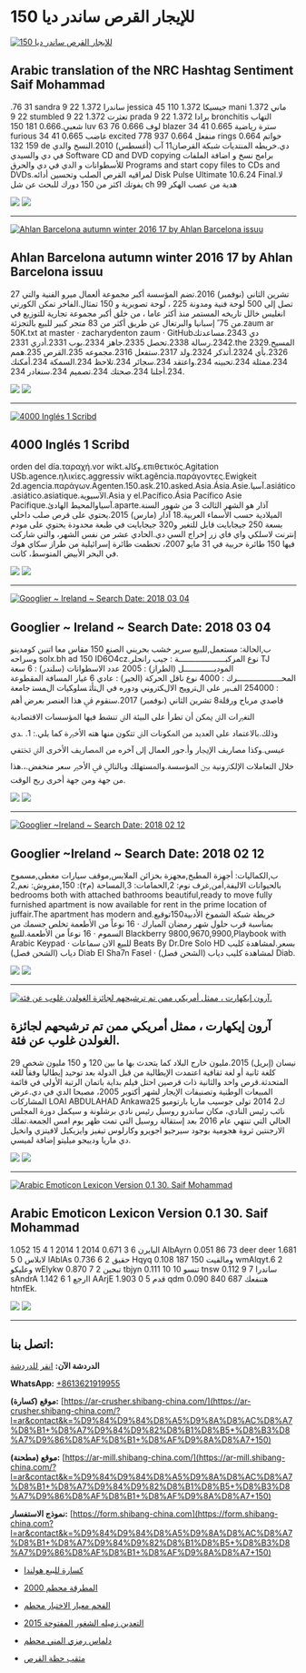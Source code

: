 # للإيجار القرص ساندر ديا 150

<a href="https://swt.shibang-china.com/?l=ar&img&k=%D9%84%D9%84%D8%A5%D9%8A%D8%AC%D8%A7%D8%B1+%D8%A7%D9%84%D9%82%D8%B1%D8%B5+%D8%B3%D8%A7%D9%86%D8%AF%D8%B1+%D8%AF%D9%8A%D8%A7+150" target="_blank">![للإيجار القرص ساندر ديا 150](http://static.shibang-china.com/all-800x300/988.jpg)</a>

## Arabic translation of the NRC Hashtag Sentiment Saif Mohammad
.76 31 sandra ساندرا 1.372 22 9 jessica جيسيكا 1.372 110 45 mani ماني 1.372 22 9 stumbled تعثرت 1.372 22 9 prada برادا 1.372 22 9 bronchitis التهاب شعبي.0.666 181 150 luv لوف 0.666 76 63 blazer سترة رياضية 0.665 41 34 furious غاضب 0.665 41 34 excited منفعل 0.664 937 778 rings خواتم 0.664 159 132 de دي.خريطه المنتديات شبكة القرصان11 آب (أغسطس) 2010.النسخ والدي في دي والسيدي Software CD and DVD copying برامج نسخ و اضافة الملفات للأسطوانات و الدي في دي والحرق Programs and start copy files to CDs and DVDs.لمراقيه القرص الصلب وتحسين أدائه Disk Pulse Ultimate 10.6.24 Final.لا يفوتك اكثر من 150 دورك للبحث عن شل ch 99 هدية من عصب الهكر


<a href="https://whatsapp.shibangsoft.com/WhatsApp.php" target="_blank" title="WhatsApp">![](http://static.shibang-china.com/icon/whatsapp.png)</a> <a href="https://swt.shibang-china.com/?l=ar&icon&k=%D9%84%D9%84%D8%A5%D9%8A%D8%AC%D8%A7%D8%B1+%D8%A7%D9%84%D9%82%D8%B1%D8%B5+%D8%B3%D8%A7%D9%86%D8%AF%D8%B1+%D8%AF%D9%8A%D8%A7+150" target="_blank">![](http://static.shibang-china.com/icon/chat-ar.png)</a>

---

<a href="https://swt.shibang-china.com/?l=ar&img&k=%D9%84%D9%84%D8%A5%D9%8A%D8%AC%D8%A7%D8%B1+%D8%A7%D9%84%D9%82%D8%B1%D8%B5+%D8%B3%D8%A7%D9%86%D8%AF%D8%B1+%D8%AF%D9%8A%D8%A7+150" target="_blank">![Ahlan Barcelona autumn winter 2016 17 by Ahlan Barcelona issuu](http://static.shibang-china.com/all-800x300/212.jpg)</a>

## Ahlan Barcelona autumn winter 2016 17 by Ahlan Barcelona issuu
27 تشرين الثاني (نوفمبر) 2016.تضم المؤسسة أكبر مجموعة ألعمال ميرو الفنية والتي تصل إلى 500 لوحة فنية ومدونة 225 ، لوحة تصويرية و 150 تمثال.الفاخر تمكن الكورتي انغليس خالل تاريخه المستمر منذ أكثر عاما ، من خلق أكبر مجموعة تجارية للتوزيع في من 75 ً إسبانيا والبرتغال عن طريق أكثر من 83 متجر كبير للبيع بالتجزئة.zaum ar 50K.txt at master · zacharydenton zaum · GitHubدي 2343.مساعدتك 2342.رسالة 2338.تحصل 2335.جاهز 2334.بوب 2331.أدري 2331.the 2329.المسيح 2326.بأي 2324.أتذكر 2324.ولد 2317.ستفعل 2316.مجموعه 235.القرص 235.همم 234.ممثلة 234.تحبينه 234.واعتقد 234.سجائر 234.تلاحظ 234.السمكة 234.أمكنك 234.أجلنا 234.صحتك 234.تصميم 234.سنغادر 234.


<a href="https://whatsapp.shibangsoft.com/WhatsApp.php" target="_blank" title="WhatsApp">![](http://static.shibang-china.com/icon/whatsapp.png)</a> <a href="https://swt.shibang-china.com/?l=ar&icon&k=%D9%84%D9%84%D8%A5%D9%8A%D8%AC%D8%A7%D8%B1+%D8%A7%D9%84%D9%82%D8%B1%D8%B5+%D8%B3%D8%A7%D9%86%D8%AF%D8%B1+%D8%AF%D9%8A%D8%A7+150" target="_blank">![](http://static.shibang-china.com/icon/chat-ar.png)</a>

---

<a href="https://swt.shibang-china.com/?l=ar&img&k=%D9%84%D9%84%D8%A5%D9%8A%D8%AC%D8%A7%D8%B1+%D8%A7%D9%84%D9%82%D8%B1%D8%B5+%D8%B3%D8%A7%D9%86%D8%AF%D8%B1+%D8%AF%D9%8A%D8%A7+150" target="_blank">![4000 Inglés 1 Scribd](http://static.shibang-china.com/all-800x300/290.jpg)</a>

## 4000 Inglés 1 Scribd
orden del día.ταραχή.vor wikt.وكالة.επιθετικός.Agitation USb.agence.ηλικίες.aggressiv wikt.agência.παράγοντες.Ewigkeit 2d.agencia.παράγων.Agenten.150.ask.210.asked.Asia.Ásia.Asie.آسيا.asiático.asiático.asiatique.الآسيوية.Asia y el.Pacífico.Ásia Pacífico Asie Pacifique.آسياوالمحيط الهادئ.aparte.آذار هو الشهر الثالث 3 من شهور السنة الميلادية حسب الأسماء العربية.18 آذار (مارس) 2015.يحتوي على قرص صلب داخلي بسعة 250 جيجابايت قابل للتغير و320 جيجابايت في طبعة محدودة يحتوي على مودم إنترنت لاسلكي واي فاي زر إخراج السي دي.الحادي عشر من نفس الشهر، والتي شاركت فيها 150 طائرة حربية في 31 مايو 2007، تحطمت طائرة إسرائيلية من طراز سكاي هوك في البحر الأبيض المتوسط، كانت.


<a href="https://whatsapp.shibangsoft.com/WhatsApp.php" target="_blank" title="WhatsApp">![](http://static.shibang-china.com/icon/whatsapp.png)</a> <a href="https://swt.shibang-china.com/?l=ar&icon&k=%D9%84%D9%84%D8%A5%D9%8A%D8%AC%D8%A7%D8%B1+%D8%A7%D9%84%D9%82%D8%B1%D8%B5+%D8%B3%D8%A7%D9%86%D8%AF%D8%B1+%D8%AF%D9%8A%D8%A7+150" target="_blank">![](http://static.shibang-china.com/icon/chat-ar.png)</a>

---

<a href="https://swt.shibang-china.com/?l=ar&img&k=%D9%84%D9%84%D8%A5%D9%8A%D8%AC%D8%A7%D8%B1+%D8%A7%D9%84%D9%82%D8%B1%D8%B5+%D8%B3%D8%A7%D9%86%D8%AF%D8%B1+%D8%AF%D9%8A%D8%A7+150" target="_blank">![Googlier ~ Ireland ~ Search Date: 2018 03 04](http://static.shibang-china.com/all-800x300/665.jpg)</a>

## Googlier ~ Ireland ~ Search Date: 2018 03 04
ب,الحالة: مستعمل,للبيع سرير خشب بحريني الصنع 150 مقاس معا اتنين كومدينو وسراحه solx.bh ad 150 ID6O4cz.نوع المركبــــــــــــــــــــة : جيب رانجلر TJ الموديـــــــــــــل (الطراز) : 2005 عدد الاسطوانات (سلندر) : 6 سعة المحـــــــــــــــــــرك : 4000 نوع ناقل الحركة (الجير) : عادي 6 غيار المسافة المقطوعة : 254000 الفﻴر ﻋﻠﻰ اﻝﺘروﻴﺞ اﻻﻝﻜﺘروﻨﻲ ودورﻩ ﻓﻲ اﻝﺘﺄﺜ ﺴﻠوﻜﻴﺎت اﻝﻤﺴﺘ جامعة قاصدي مرباح ورقلة8 تشرين الثاني (نوفمبر) 2017.ﺳﻨﻘﻮم ﰲ ﻫﺬا اﻟﻌﻨﺼﺮ ﺑﻌﺮض أﻫﻢ اﻟﺘﻐﲑات اﻟﱵ ﳝﻜﻦ أن ﺗﻄﺮأ ﻋﻠﻰ اﻟﺒﻴﺌﺔ اﻟﱵ ﺗﻨﺸﻂ ﻓﻴﻬﺎ اﳌﺆﺳﺴﺎت اﻻﻗﺘﺼﺎدﻳﺔ وذﻟﻚ.ﺑﺎﻻﻋﺘﻤﺎد ﻋﻠﻰ اﻟﻌﺪﻳﺪ ﻣﻦ اﳌﻜﻮﻧﺎت اﻟﱵ ﺗﺘﻜﻮن ﻣﻨﻬﺎ ﻫﺘﻪ اﻷﺧﲑة ﻛﻤﺎ ﻳﻠﻲ.: 1. .ﺪي ﻋﻴﺴﻰ.وﻛﺬا ﻣﺼﺎرﻳﻒ اﻹﳚﺎر وأ.ﺟﻮر اﻟﻌﻤﺎل إﱃ آﺧﺮﻩ ﻣﻦ اﳌﺼﺎرﻳﻒ اﻷﺧﺮى اﻟﱵ ﲣﺘﻔﻲ ﺧﻼل اﻟﺘﻌﺎﻣﻼت اﻹﻟﻜﱰوﻧﻴﺔ ﺑﲔ اﳌﺆﺳﺴﺔ.واﳌﺴﺘﻬﻠﻚ وﺑﺎﻟﺘﺎﱄ ﰲ اﻷﺧﲑ ﺳﻌﺮ ﻣﻨﺨﻔﺾ.،.ﻫﺬا ﻣﻦ ﺟﻬﺔ وﻣﻦ ﺟﻬﺔ أﺧﺮى رﺑﺢ اﻟﻮﻗﺖ.


<a href="https://whatsapp.shibangsoft.com/WhatsApp.php" target="_blank" title="WhatsApp">![](http://static.shibang-china.com/icon/whatsapp.png)</a> <a href="https://swt.shibang-china.com/?l=ar&icon&k=%D9%84%D9%84%D8%A5%D9%8A%D8%AC%D8%A7%D8%B1+%D8%A7%D9%84%D9%82%D8%B1%D8%B5+%D8%B3%D8%A7%D9%86%D8%AF%D8%B1+%D8%AF%D9%8A%D8%A7+150" target="_blank">![](http://static.shibang-china.com/icon/chat-ar.png)</a>

---

<a href="https://swt.shibang-china.com/?l=ar&img&k=%D9%84%D9%84%D8%A5%D9%8A%D8%AC%D8%A7%D8%B1+%D8%A7%D9%84%D9%82%D8%B1%D8%B5+%D8%B3%D8%A7%D9%86%D8%AF%D8%B1+%D8%AF%D9%8A%D8%A7+150" target="_blank">![Googlier ~Ireland ~ Search Date: 2018 02 12](http://static.shibang-china.com/all-800x300/372.jpg)</a>

## Googlier ~Ireland ~ Search Date: 2018 02 12
ب,الكماليات: أجهزة المطبخ,مجهزة بخزائن الملابس,موقف سيارات مغطى,مسموح بالحيوانات الاليفة,أمن,غرف نوم: 2,الحمامات: 3,المساحة (م٢): 150,مفروش: نعم,2 bedrooms both with attached bathrooms beautiful,ready to move fully furnished apartment is now available for rent in the prime location of juffair.The apartment has modern and.خريطة شبكة الشموخ الأدبية150توقيع بمناسبة قرب حلول شهر رمضان المبارك &middot; 16 نوعاً من الأطعمة تخلص جسمك من السموم &middot; 16 نوعاً من الأطعمة.للبيع Blackberry 9800,9670,9900,Playbook with Arabic Keypad &middot; للبيع الان سماعات Beats By Dr.Dre Solo HD بسعر.لمشاهدة كليب دياب (الشحن فصل) Diab El Sha7n Fasel &middot; لمشاهدة كليب دياب (الشحن فصل) Diab.


<a href="https://whatsapp.shibangsoft.com/WhatsApp.php" target="_blank" title="WhatsApp">![](http://static.shibang-china.com/icon/whatsapp.png)</a> <a href="https://swt.shibang-china.com/?l=ar&icon&k=%D9%84%D9%84%D8%A5%D9%8A%D8%AC%D8%A7%D8%B1+%D8%A7%D9%84%D9%82%D8%B1%D8%B5+%D8%B3%D8%A7%D9%86%D8%AF%D8%B1+%D8%AF%D9%8A%D8%A7+150" target="_blank">![](http://static.shibang-china.com/icon/chat-ar.png)</a>

---

<a href="https://swt.shibang-china.com/?l=ar&img&k=%D9%84%D9%84%D8%A5%D9%8A%D8%AC%D8%A7%D8%B1+%D8%A7%D9%84%D9%82%D8%B1%D8%B5+%D8%B3%D8%A7%D9%86%D8%AF%D8%B1+%D8%AF%D9%8A%D8%A7+150" target="_blank">![آرون إيكهارت ، ممثل أمريكي ممن تم ترشيحهم لجائزة الغولدن غلوب عن فئة.](http://static.shibang-china.com/all-800x300/1468.jpg)</a>

## آرون إيكهارت ، ممثل أمريكي ممن تم ترشيحهم لجائزة الغولدن غلوب عن فئة.
29 نيسان (إبريل) 2015.مليون خارج البلاد كما يتحدث بها ما بين 120 و 150 مليون شخص كلغة ثانية أو لغة ثقافية اعتمدت الإيطالية من قبل الدولة بعد توحيد إيطاليا وفقاً للغة المتحدثة.قرص واحد والثانية ذات قرصين احتل فيلم بداية باتمان الرتبة الأولى في قائمة المبيعات الوطنية وتصنيفات الإيجار لشهر أكتوبر 2005، مصبحا الدي في دي.عرض المشاركات LOAI ABDULAHAD Ankawa25 ك2 2014 تولى جوسيب ماريا بارتوميو نائب رئيس النادي، مكان ساندرو روسيل رئيس نادي برشلونة و سيكمل دورة المجلس الحالي التي تنتهي عام 2016 بعد إستقالة روسيل التي تمت ظهر يوم امس الجمعة.تملك الارجنتين ثروة هجومية بوجود سيرجيو اجويرو وكارلوس تيفيز وايزيكيل لافيتزي وانخيل دي ماريا ودييجو ميليتو إضافة لميسي.


<a href="https://whatsapp.shibangsoft.com/WhatsApp.php" target="_blank" title="WhatsApp">![](http://static.shibang-china.com/icon/whatsapp.png)</a> <a href="https://swt.shibang-china.com/?l=ar&icon&k=%D9%84%D9%84%D8%A5%D9%8A%D8%AC%D8%A7%D8%B1+%D8%A7%D9%84%D9%82%D8%B1%D8%B5+%D8%B3%D8%A7%D9%86%D8%AF%D8%B1+%D8%AF%D9%8A%D8%A7+150" target="_blank">![](http://static.shibang-china.com/icon/chat-ar.png)</a>

---

<a href="https://swt.shibang-china.com/?l=ar&img&k=%D9%84%D9%84%D8%A5%D9%8A%D8%AC%D8%A7%D8%B1+%D8%A7%D9%84%D9%82%D8%B1%D8%B5+%D8%B3%D8%A7%D9%86%D8%AF%D8%B1+%D8%AF%D9%8A%D8%A7+150" target="_blank">![Arabic Emoticon Lexicon Version 0.1 30. Saif Mohammad](http://static.shibang-china.com/all-800x300/859.jpg)</a>

## Arabic Emoticon Lexicon Version 0.1 30. Saif Mohammad
1.052 15 4 1 2014 1 2014 0.671 3 6 البايرن AlbAyrn 0.051 86 73 deer deer 1.681 5 0 لابلاس lAblAs 0.736 6 2 حقيق Hqyq 0.108 187 150 ومالقيت wmAlqyt.6 2 وعليكو wElykw 0.870 7 2 تبجين tbjyn 0.111 10 10 تنسو tnsw 0.112 9 7 ساندرا sAndrA 1.142 6 1 اارجع AArjE 1.903 0 5 قدم qdm 0.090 840 687 هتنفعك htnfEk.

<a href="https://whatsapp.shibangsoft.com/WhatsApp.php" target="_blank" title="WhatsApp">![](http://static.shibang-china.com/icon/whatsapp.png)</a> <a href="https://swt.shibang-china.com/?l=ar&icon&k=%D9%84%D9%84%D8%A5%D9%8A%D8%AC%D8%A7%D8%B1+%D8%A7%D9%84%D9%82%D8%B1%D8%B5+%D8%B3%D8%A7%D9%86%D8%AF%D8%B1+%D8%AF%D9%8A%D8%A7+150" target="_blank">![](http://static.shibang-china.com/icon/chat-ar.png)</a>

---
## اتصل بنا:

**الدردشة الآن:** [انقر للدردشة](https://swt.shibang-china.com?l=ar&contact&k=%D9%84%D9%84%D8%A5%D9%8A%D8%AC%D8%A7%D8%B1+%D8%A7%D9%84%D9%82%D8%B1%D8%B5+%D8%B3%D8%A7%D9%86%D8%AF%D8%B1+%D8%AF%D9%8A%D8%A7+150)

**WhatsApp:**  [+8613621919955](https://whatsapp.shibangsoft.com/WhatsApp.php)

**موقع (كسارة):** [https://ar-crusher.shibang-china.com/](https://ar-crusher.shibang-china.com/?l=ar&contact&k=%D9%84%D9%84%D8%A5%D9%8A%D8%AC%D8%A7%D8%B1+%D8%A7%D9%84%D9%82%D8%B1%D8%B5+%D8%B3%D8%A7%D9%86%D8%AF%D8%B1+%D8%AF%D9%8A%D8%A7+150)

**موقع (مطحنة):** [https://ar-mill.shibang-china.com/](https://ar-mill.shibang-china.com/?l=ar&contact&k=%D9%84%D9%84%D8%A5%D9%8A%D8%AC%D8%A7%D8%B1+%D8%A7%D9%84%D9%82%D8%B1%D8%B5+%D8%B3%D8%A7%D9%86%D8%AF%D8%B1+%D8%AF%D9%8A%D8%A7+150)

**نموذج الاستفسار:** [https://form.shibang-china.com](https://form.shibang-china.com?l=ar&contact&k=%D9%84%D9%84%D8%A5%D9%8A%D8%AC%D8%A7%D8%B1+%D8%A7%D9%84%D9%82%D8%B1%D8%B5+%D8%B3%D8%A7%D9%86%D8%AF%D8%B1+%D8%AF%D9%8A%D8%A7+150)

* [كسارة للبيع هولندا](../26/%D9%83%D8%B3%D8%A7%D8%B1%D8%A9%20%D9%84%D9%84%D8%A8%D9%8A%D8%B9%20%D9%87%D9%88%D9%84%D9%86%D8%AF%D8%A7.md)

* [المطرقة محطم 2000](../27/%D8%A7%D9%84%D9%85%D8%B7%D8%B1%D9%82%D8%A9%20%D9%85%D8%AD%D8%B7%D9%85%202000.md)

* [الفحم معيار الاختبار محطم](../26/%D8%A7%D9%84%D9%81%D8%AD%D9%85%20%D9%85%D8%B9%D9%8A%D8%A7%D8%B1%20%D8%A7%D9%84%D8%A7%D8%AE%D8%AA%D8%A8%D8%A7%D8%B1%20%D9%85%D8%AD%D8%B7%D9%85.md)

* [التعدين زميله الشغور المفتوحة 2015](../27/%D8%A7%D9%84%D8%AA%D8%B9%D8%AF%D9%8A%D9%86%20%D8%B2%D9%85%D9%8A%D9%84%D9%87%20%D8%A7%D9%84%D8%B4%D8%BA%D9%88%D8%B1%20%D8%A7%D9%84%D9%85%D9%81%D8%AA%D9%88%D8%AD%D8%A9%202015.md)

* [دلماس رمزي المني محطم](../29/%D8%AF%D9%84%D9%85%D8%A7%D8%B3%20%D8%B1%D9%85%D8%B2%D9%8A%20%D8%A7%D9%84%D9%85%D9%86%D9%8A%20%D9%85%D8%AD%D8%B7%D9%85.md)

* [مثقب حظة القرص](../28/%D9%85%D8%AB%D9%82%D8%A8%20%D8%AD%D8%B8%D8%A9%20%D8%A7%D9%84%D9%82%D8%B1%D8%B5.md)